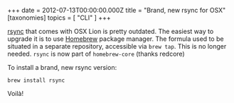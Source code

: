 +++
date = 2012-07-13T00:00:00.000Z
title = "Brand, new rsync for OSX"
[taxonomies]
topics = [ "CLI" ]
+++

[rsync](http://rsync.samba.org/) that comes with OSX Lion is pretty outdated. The easiest way to upgrade it is to use [Homebrew](http://mxcl.github.com/homebrew/) package manager. The formula used to be situated in a separate repository, accessible via `brew tap`. This is no longer needed. `rsync` is now part of `homebrew-core` (thanks redcore)

To install a brand, new rsync version:

```
brew install rsync
```

Voilà!
